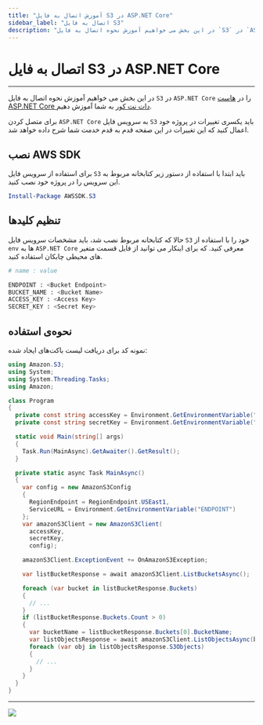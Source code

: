 ```yaml
---
title: "آموزش اتصال به فایل S3 در ASP.NET Core"
sidebar_label: "اتصال به فایل S3"
description: "در این بخش می خواهیم آموزش نحوه اتصال به فایل `S3` در `ASP.NET Core` را در هاست ASP.NET Core دات نت کور به شما آموزش دهیم."
---
```


# اتصال به فایل S3 در ASP.NET Core
---

در این بخش می خواهیم آموزش نحوه اتصال به فایل `S3` در `ASP.NET Core` را در [هاست ASP.NET Core دات نت کور](https://chabokan.net/cloud-hosting/aspnet-core/) به شما آموزش دهیم.

برای متصل کردن `ASP.NET Core` به سرویس فایل `S3` باید یکسری تغییرات در پروژه خود اعمال کنید که این تغییرات در این صفحه قدم به قدم خدمت شما شرح داده خواهد شد.

## نصب AWS SDK

برای استفاده از سرویس فایل `S3` باید ابتدا با استفاده از دستور زیر کتابخانه مربوط به این سرویس را در پروژه خود نصب کنید.

```powershell
Install-Package AWSSDK.S3
```

## تنظیم کلیدها

حالا که کتابخانه مربوط نصب شد، باید مشخصات سرویس فایل `S3` خود را با استفاده از `env` ها به `ASP.NET Core` معرفی کنید. که برای اینکار می توانید از فایل قسمت متغیر های محیطی چابکان استفاده کنید.

```bash
# name : value

ENDPOINT : <Bucket Endpoint>
BUCKET_NAME : <Bucket Name>
ACCESS_KEY : <Access Key>
SECRET_KEY : <Secret Key>
```

## نحوه‌ی استفاده

نمونه کد برای دریافت لیست باکت‌های ایجاد شده:

```csharp
using Amazon.S3;
using System;
using System.Threading.Tasks;
using Amazon;

class Program
{
  private const string accessKey = Environment.GetEnvironmentVariable("ACCESS_KEY");
  private const string secretKey = Environment.GetEnvironmentVariable("SECRET_KEY");

  static void Main(string[] args)
  {
    Task.Run(MainAsync).GetAwaiter().GetResult();
  }

  private static async Task MainAsync()
  {
    var config = new AmazonS3Config
    {
      RegionEndpoint = RegionEndpoint.USEast1,
      ServiceURL = Environment.GetEnvironmentVariable("ENDPOINT")
    };
    var amazonS3Client = new AmazonS3Client(
      accessKey,
      secretKey,
      config);

    amazonS3Client.ExceptionEvent += OnAmazonS3Exception;

    var listBucketResponse = await amazonS3Client.ListBucketsAsync();

    foreach (var bucket in listBucketResponse.Buckets)
    {
      // ...
    }
    if (listBucketResponse.Buckets.Count > 0)
    {
      var bucketName = listBucketResponse.Buckets[0].BucketName;
      var listObjectsResponse = await amazonS3Client.ListObjectsAsync(bucketName);
      foreach (var obj in listObjectsResponse.S3Objects)
      {
        // ...
      }
    }
  }
}
```

---
<a href="https://hub.chabokan.net/fa/services/create/dotnetcore" ><img src="https://s1.chabokan.net/docs/images/asp.net-banner.png" /></a>